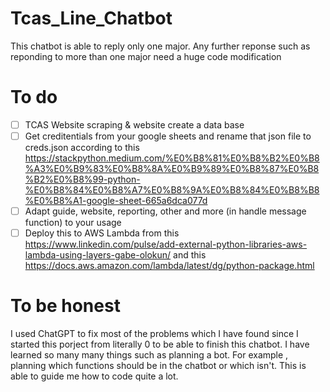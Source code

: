 # Tcas_Line_Chatbot
This chatbot is able to reply only one major.
Any further reponse such as reponding to more than one major need a huge code modification

# To do

- [ ] TCAS Website scraping & website create a data base
- [ ] Get creditentials from your google sheets and rename that json file to creds.json according to this https://stackpython.medium.com/%E0%B8%81%E0%B8%B2%E0%B8%A3%E0%B9%83%E0%B8%8A%E0%B9%89%E0%B8%87%E0%B8%B2%E0%B8%99-python-%E0%B8%84%E0%B8%A7%E0%B8%9A%E0%B8%84%E0%B8%B8%E0%B8%A1-google-sheet-665a6dca077d
- [ ] Adapt guide, website, reporting, other and more (in handle message function) to your usage
- [ ] Deploy this to AWS Lambda from this https://www.linkedin.com/pulse/add-external-python-libraries-aws-lambda-using-layers-gabe-olokun/ and this https://docs.aws.amazon.com/lambda/latest/dg/python-package.html
# To be honest
I used ChatGPT to fix most of the problems which I have found since I started this porject from literally 0 to be able to finish this chatbot.
I have learned so many many things such as planning a bot. For example , planning which functions should be in the chatbot or which isn't. This is able to guide me how to code quite a lot.
